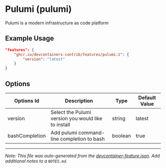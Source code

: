 
# Pulumi (pulumi)

Pulumi is a modern infrastructure as code platform

## Example Usage

```json
"features": {
    "ghcr.io/devcontainers-contrib/features/pulumi:1": {
        "version": "latest"
    }
}
```

## Options

| Options Id | Description | Type | Default Value |
|-----|-----|-----|-----|
| version | Select the Pulumi version you would like to install | string | latest |
| bashCompletion | Add pulumi command-line completion to bash | boolean | true |



---

_Note: This file was auto-generated from the [devcontainer-feature.json](https://github.com/devcontainers-contrib/features/blob/main/src/pulumi/devcontainer-feature.json).  Add additional notes to a `NOTES.md`._
